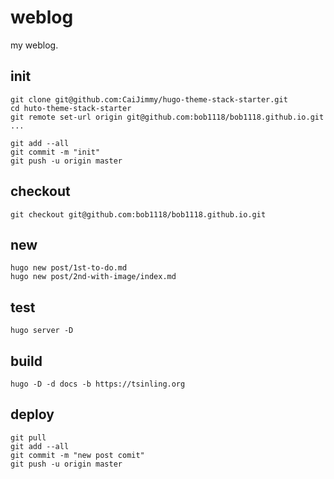 # weblog

my weblog.

## init

```shell
git clone git@github.com:CaiJimmy/hugo-theme-stack-starter.git
cd huto-theme-stack-starter
git remote set-url origin git@github.com:bob1118/bob1118.github.io.git
...

git add --all
git commit -m "init"
git push -u origin master
```

## checkout

```shell
git checkout git@github.com:bob1118/bob1118.github.io.git

```

## new

```shell
hugo new post/1st-to-do.md
hugo new post/2nd-with-image/index.md
```

## test

```shell
hugo server -D
```

## build

```shell
hugo -D -d docs -b https://tsinling.org
```

## deploy

```shell
git pull
git add --all
git commit -m "new post comit"
git push -u origin master
```
